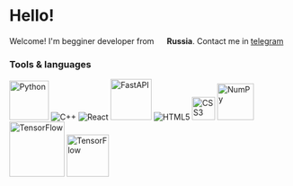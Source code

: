 <div id="header">
  <h1>Hello!</h1>
</div>

<p>
Welcome! I'm begginer developer from 
<img src="https://cdn-icons-png.flaticon.com/512/197/197408.png" width=15/> 
<b>Russia</b>.
Contact me in
<a href="https://t.me/devgit">telegram</a>
</p>

<h3>Tools & languages</h3>

<p>
  <img alt="Python" src="https://img.shields.io/badge/python-3670A0?style=for-the-badge&logo=python&logoColor=ffdd54" width=70/>
  <img alt="C++" src="https://img.shields.io/badge/C++-00599C?style=flat-square&logo=C%2B%2B&logoColor=white" />
  <img alt="React" src="https://img.shields.io/badge/-React-45b8d8?style=flat-square&logo=react&logoColor=white" />
  <img alt="FastAPI" src="https://img.shields.io/badge/FastAPI-005571?style=for-the-badge&logo=fastapi" width=73/>
  <img alt="HTML5" src="https://img.shields.io/badge/-HTML5-E34F26?style=flat-square&logo=html5&logoColor=white" />
  <img alt="CSS3" src="https://img.shields.io/badge/CSS3-1572B6?style=for-the-badge&logo=css3&logoColor=white" width=41/>
  <img alt="NumPy" src="https://img.shields.io/badge/Numpy-777BB4?style=for-the-badge&logo=numpy&logoColor=white" width=65/>
  <img alt="TensorFlow" src="https://img.shields.io/badge/TensorFlow-FF3F06?style=for-the-badge&logo=tensorflow&logoColor=white" width=98/>
  <img alt="TensorFlow" src="https://img.shields.io/badge/PyTorch-EE4C2C?style=for-the-badge&logo=pytorch&logoColor=white" width=75/>
</p>
